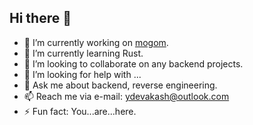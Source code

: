 ## Hi there 👋


- 🔭 I’m currently working on [mogom](https://github.com/ydevakash/mogom).
- 🌱 I’m currently learning Rust.
- 👯 I’m looking to collaborate on any backend projects.
- 🤔 I’m looking for help with ... 
- 💬 Ask me about backend, reverse engineering.
- 📫 Reach me via e-mail: [ydevakash@outlook.com](mailto:ydevakash@outlook.com)
- ⚡ Fun fact: You...are...here.
